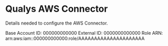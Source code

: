 # Qualys AWS Connector

  Details needed to configure the AWS Connector.

  Base Account ID: 000000000000
      External ID: 0000000000000
         Role ARN: arn:aws:iam::000000000000:role/AAAAAAAAAAAAAAAAAAAAA
